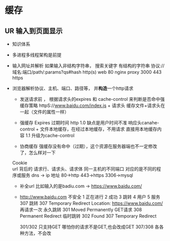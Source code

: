 # 缓存
## UR 输入到页面显示
- 知识体系
- 多进程多线程架构是前提
- 输入网址并解析
    如果输入非结构字符串， 搜索关键字 
    有结构的字符串 
    协议://域名:端口/path/:params?qs#hash
    http(s)
    web 80 nginx proxy 3000 
    443 https 

- 浏览器解析协议、主机、端口、路径等， 并**构造**一个http请求
    - 发送请求前 ， 根据请求头的expires 和 cache-control 来判断是否命中强缓存策略
        httpS://www.baidu.com/index.js + 请求头 
        缓存文件+请求头在一起（文件的属性一样）
    - 强缓存 
    Expires 过期时间  http 1.0 缺点是用户时间不准
        响应头canahe-control + 文件本地缓存，在经过本地缓存，不用请求
        直接用本地缓存内容 1.1 升级为cache-control

    - 协商缓存
        强缓存没有命中（过期），这个资源在服务器端也不一定修改了，怎么样对一下

    Cookie  
    url 背后的 请求行、请求头、请求体
    同一主机的不同端口 对应的是不同的程序或服务
    dns -> ip 地址 80->http  443->https  3306->mysql 
    - 补全url
    比如输入的是badiu.com  -> https://www.baidu.com/
    - http://www.baidu.com 不安全
        1 正在进行
        2 成功
        3 跳转
        4 用户
        5 服务
        307 跳转 307 Temporary Redirect
        Location: https://www.baidu.com/
        再请求一次
        永久跳转    301 Moved Permanently   GET请求                308 Permanent Redirect
        临时跳转    302 Found                               307 Temporary Redirect
        
        301/302 只支持GET  哪怕你的请求不是GET,也会改成GET
        307/308 各各种方法，不会改 






